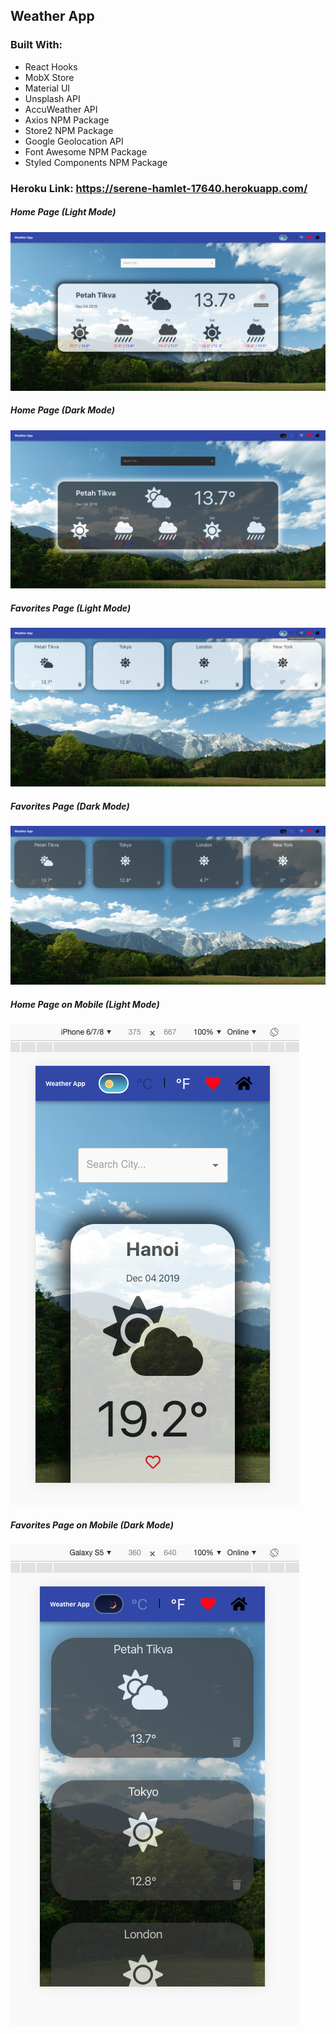 ## Weather App

### Built With:
- React Hooks
- MobX Store
- Material UI
- Unsplash API
- AccuWeather API
- Axios NPM Package
- Store2 NPM Package
- Google Geolocation API
- Font Awesome NPM Package
- Styled Components NPM Package

### Heroku Link: https://serene-hamlet-17640.herokuapp.com/

##### Home Page (Light Mode)
![alt text](screen_shots/HomePageLightMode.png "Home Page (Light Mode)")
##### Home Page (Dark Mode)
![alt text](screen_shots/HomePageDarkMode.png "Home Page (Dark Mode)")
##### Favorites Page (Light Mode)
![alt text](screen_shots/FavoritesLightMode.png "Favorites Page (Light Mode)")
##### Favorites Page (Dark Mode)
![alt text](screen_shots/FavoritesDarkMode.png "Favorites Page (Dark Mode)")
##### Home Page on Mobile (Light Mode)
![alt text](screen_shots/MobileHomePageLight.png "Home Page on Mobile (Light Mode)")
##### Favorites Page on Mobile (Dark Mode)
![alt text](screen_shots/MobileFavoritesDark.png "Favorites Page on Mobile (Dark Mode)")

